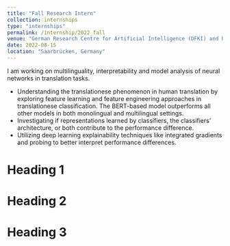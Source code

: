 ```yaml
---
title: "Fall Research Intern"
collection: internships
type: "internships"
permalink: /internship/2022_fall
venue: "German Research Centre for Artificial Intelligence (DFKI) and Universität des Saarlandes (UdS)"
date: 2022-08-15
location: "Saarbrücken, Germany"
---
```


I am working on multilinguality, interpretability and model analysis of neural networks in translation tasks. 
- Understanding the translationese phenomenon in human translation by exploring feature learning and feature engineering approaches in translationese classification. The BERT-based model outperforms all other models in both monolingual and multilingual settings. 
- Investigating if representations learned by classifiers, the classifiers’ architecture, or both contribute to the performance difference.
- Utilizing deep learning explainability techniques like integrated gradients and probing to better interpret performance differences.

Heading 1
======

Heading 2
======

Heading 3
======

